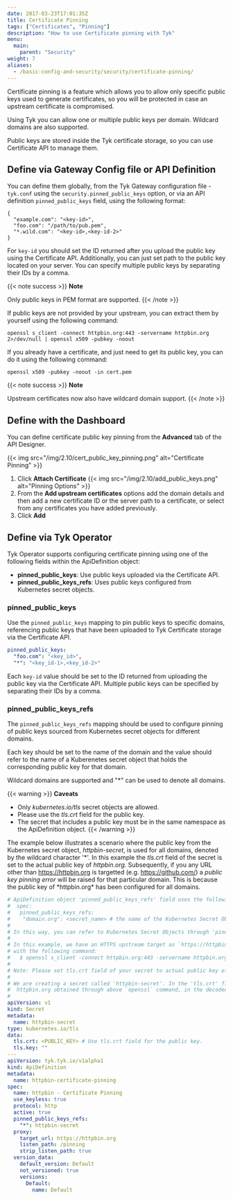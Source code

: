 ```yaml
---
date: 2017-03-23T17:01:35Z
title: Certificate Pinning
tags: ["Certificates", "Pinning"]
description: "How to use Certificate pinning with Tyk"
menu:
  main:
    parent: "Security"
weight: 7
aliases:
  - /basic-config-and-security/security/certificate-pinning/
---
```


Certificate pinning is a feature which allows you to allow only specific public keys used to generate certificates, so you will be protected in case an upstream certificate is compromised.

Using Tyk you can allow one or multiple public keys per domain. Wildcard domains are also supported.

Public keys are stored inside the Tyk certificate storage, so you can use Certificate API to manage them.

## Define via Gateway Config file or API Definition

You can define them globally, from the Tyk Gateway configuration file - `tyk.conf` using the `security.pinned_public_keys` option, or via an API definition `pinned_public_keys` field, using the following format:

```
{
  "example.com": "<key-id>",
  "foo.com": "/path/to/pub.pem",
  "*.wild.com": "<key-id>,<key-id-2>"
}
```

For `key-id` you should set the ID returned after you upload the public key using the Certificate API. Additionally, you can just set path to the public key located on your server. You can specify multiple public keys by separating their IDs by a comma.

{{< note success >}}
**Note**

Only public keys in PEM format are supported.
{{< /note >}}

If public keys are not provided by your upstream, you can extract them
by yourself using the following command:

```{.copyWrapper}
openssl s_client -connect httpbin.org:443 -servername httpbin.org 2>/dev/null | openssl x509 -pubkey -noout
```

If you already have a certificate, and just need to get its public key, you can do it using the following command:

```{.copyWrapper}
openssl x509 -pubkey -noout -in cert.pem
```

{{< note success >}}
**Note**

Upstream certificates now also have wildcard domain support.
{{< /note >}}

## Define with the Dashboard

You can define certificate public key pinning from the **Advanced** tab of the API Designer.

{{< img src="/img/2.10/cert_public_key_pinning.png" alt="Certificate Pinning" >}}

1. Click **Attach Certificate**
   {{< img src="/img/2.10/add_public_keys.png" alt="Pinning Options" >}}
1. From the **Add upstream certificates** options add the domain details and then add a new certificate ID or the server path to a certificate, or select from any certificates you have added previously.
1. Click **Add**

## Define via Tyk Operator

Tyk Operator supports configuring certificate pinning using one of the following fields within the ApiDefinition object:

- **pinned_public_keys**: Use public keys uploaded via the Certificate API.
- **pinned_public_keys_refs**: Uses public keys configured from Kubernetes secret objects.

### pinned_public_keys

Use the `pinned_public_keys` mapping to pin public keys to specific domains, referencing public keys that have been uploaded to Tyk Certificate storage via the Certificate API.

```yaml
pinned_public_keys:
  "foo.com": "<key_id>",
  "*": "<key_id-1>,<key_id-2>"
```

Each `key-id` value should be set to the ID returned from uploading the public key via the Certificate API. Multiple public keys can be specified by separating their IDs by a comma.

### pinned_public_keys_refs

The `pinned_public_keys_refs` mapping should be used to configure pinning of public keys sourced from Kubernetes secret objects for different domains.

Each key should be set to the name of the domain and the value should refer to the name of a Kuberenetes secret object that holds the corresponding public key for that domain.

Wildcard domains are supported and "\*" can be used to denote all domains.

{{< warning >}}
**Caveats**

- Only _kubernetes.io/tls_ secret objects are allowed.
- Please use the _tls.crt_ field for the public key.
- The secret that includes a public key must be in the same namespace as the ApiDefinition object.
  {{< /warning >}}

The example below illustrates a scenario where the public key from the Kubernetes secret object, _httpbin-secret_, is used for all domains, denoted by the wildcard character '*'. In this example the *tls.crt* field of the secret is set to the actual public key of *httpbin.org*. Subsequently, if you any URL other than https://httpbin.org is targetted (e.g. https://github.com/) a *public key pinning error* will be raised for that particular domain. This is because the public key of *httpbin.org\* has been configured for all domains.

```yaml
# ApiDefinition object 'pinned_public_keys_refs' field uses the following format:
#  spec:
#   pinned_public_keys_refs:
#    "domain.org": <secret_name> # the name of the Kubernetes Secret Object that holds the public key for the 'domain.org'.
#
# In this way, you can refer to Kubernetes Secret Objects through 'pinned_public_keys_refs' field.
#
# In this example, we have an HTTPS upstream target as `https://httpbin.org`. The public key of httpbin.org is obtained
# with the following command:
#   $ openssl s_client -connect httpbin.org:443 -servername httpbin.org 2>/dev/null | openssl x509 -pubkey -noout
#
# Note: Please set tls.crt field of your secret to actual public key of httpbin.org.
#
# We are creating a secret called 'httpbin-secret'. In the 'tls.crt' field of the secret, we are specifying the public key of the
#  httpbin.org obtained through above `openssl` command, in the decoded manner.
#
apiVersion: v1
kind: Secret
metadata:
  name: httpbin-secret
type: kubernetes.io/tls
data:
  tls.crt: <PUBLIC_KEY> # Use tls.crt field for the public key.
  tls.key: ""
---
apiVersion: tyk.tyk.io/v1alpha1
kind: ApiDefinition
metadata:
  name: httpbin-certificate-pinning
spec:
  name: httpbin - Certificate Pinning
  use_keyless: true
  protocol: http
  active: true
  pinned_public_keys_refs:
    "*": httpbin-secret
  proxy:
    target_url: https://httpbin.org
    listen_path: /pinning
    strip_listen_path: true
  version_data:
    default_version: Default
    not_versioned: true
    versions:
      Default:
        name: Default
```

